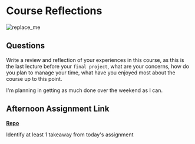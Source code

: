 # Course Reflections

![replace_me](https://codeworks.blob.core.windows.net/public/assets/img/illustrations/placeholder.svg)

## Questions

Write a review and reflection of your experiences in this course, as this is the last lecture before your `final project`, what are your concerns, how do you plan to manage your time, what have you enjoyed most about the course up to this point.

I'm planning in getting as much done over the weekend as I can.

## Afternoon Assignment Link

**[Repo](https://github.com/KellyWemmer/allspice)**

Identify at least 1 takeaway from today's assignment

